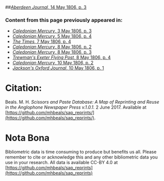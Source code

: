 ##[*Aberdeen Journal*, 14 May 1806, p. 3](https://mhbeals.github.io/sap_html/Aberdeen-Journal/Aberdeen-Journal-14-May-1806-p-3)

### Content from this page previously appeared in:
+ [*Caledonian Mercury*, 3 May 1806, p. 3](https://mhbeals.github.io/sap_html/Caledonian-Mercury/Caledonian-Mercury-3-May-1806-p-3)
+ [*Caledonian Mercury*, 5 May 1806, p. 4](https://mhbeals.github.io/sap_html/Caledonian-Mercury/Caledonian-Mercury-5-May-1806-p-4)
+ [*The Times*, 7 May 1806, p. 4](https://mhbeals.github.io/sap_html/The-Times/The-Times-7-May-1806-p-4)
+ [*Caledonian Mercury*, 8 May 1806, p. 2](https://mhbeals.github.io/sap_html/Caledonian-Mercury/Caledonian-Mercury-8-May-1806-p-2)
+ [*Caledonian Mercury*, 8 May 1806, p. 3](https://mhbeals.github.io/sap_html/Caledonian-Mercury/Caledonian-Mercury-8-May-1806-p-3)
+ [*Trewman's Exeter Flying Post*, 8 May 1806, p. 4](https://mhbeals.github.io/sap_html/Trewman's-Exeter-Flying-Post/Trewman's-Exeter-Flying-Post-8-May-1806-p-4)
+ [*Caledonian Mercury*, 10 May 1806, p. 2](https://mhbeals.github.io/sap_html/Caledonian-Mercury/Caledonian-Mercury-10-May-1806-p-2)
+ [*Jackson's Oxford Journal*, 10 May 1806, p. 1](https://mhbeals.github.io/sap_html/Jackson's-Oxford-Journal/Jackson's-Oxford-Journal-10-May-1806-p-1)
                    
# Citation: 

Beals. M. H. *Scissors and Paste Database: A Map of Reprinting and Reuse in the Anglophone Newspaper Press v.1.0.1.* 2 June 2017. Available at [https://github.com/mhbeals/sap_reprints/](https://github.com/mhbeals/sap_reprints/). 
                    
# Nota Bona

Bibliometric data is time consuming to produce but benefits us all. Please remember to cite or acknowledge this and any other bibliometric data you use in your research. All data is available CC-BY 4.0 at [https://github.com/mhbeals/sap_reprints](https://github.com/mhbeals/sap_reprints)